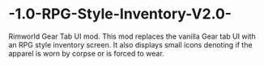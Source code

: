 # -1.0-RPG-Style-Inventory-V2.0-
Rimworld Gear Tab UI mod. This mod replaces the vanilla Gear tab UI with an RPG style inventory screen. It also displays small icons denoting if the apparel is worn by corpse or is forced to wear.
